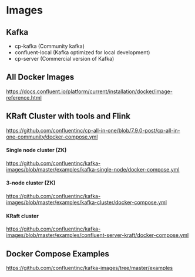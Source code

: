 # Images

## Kafka
- cp-kafka (Community kafka)
- confluent-local (Kafka optimized for local development)
- cp-server (Commercial version of Kafka)

## All Docker Images
https://docs.confluent.io/platform/current/installation/docker/image-reference.html

## KRaft Cluster with tools and Flink
https://github.com/confluentinc/cp-all-in-one/blob/7.9.0-post/cp-all-in-one-community/docker-compose.yml

#### Single node cluster (ZK)
https://github.com/confluentinc/kafka-images/blob/master/examples/kafka-single-node/docker-compose.yml

#### 3-node cluster (ZK)
https://github.com/confluentinc/kafka-images/blob/master/examples/kafka-cluster/docker-compose.yml

#### KRaft cluster
https://github.com/confluentinc/kafka-images/blob/master/examples/confluent-server-kraft/docker-compose.yml

## Docker Compose Examples
https://github.com/confluentinc/kafka-images/tree/master/examples
